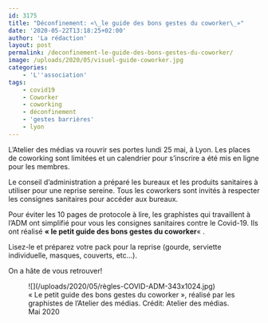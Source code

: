 ```yaml
---
id: 3175
title: "Déconfinement: «\_le guide des bons gestes du coworker\_»"
date: '2020-05-22T13:18:25+02:00'
author: 'La rédaction'
layout: post
permalink: /deconfinement-le-guide-des-bons-gestes-du-coworker/
image: /uploads/2020/05/visuel-guide-coworker.jpg
categories:
    - 'L''association'
tags:
    - covid19
    - Coworker
    - coworking
    - déconfinement
    - 'gestes barrières'
    - lyon
---
```


L’Atelier des médias va rouvrir ses portes lundi 25 mai, à Lyon. Les places de coworking sont limitées et un calendrier pour s’inscrire a été mis en ligne pour les membres.

Le conseil d’administration a préparé les bureaux et les produits sanitaires à utiliser pour une reprise sereine. Tous les coworkers sont invités à respecter les consignes sanitaires pour accéder aux bureaux.

Pour éviter les 10 pages de protocole à lire, les graphistes qui travaillent à l’ADM ont simplifié pour vous les consignes sanitaires contre le Covid-19. Ils ont réalisé **« le petit guide des bons gestes du coworker**« .

Lisez-le et préparez votre pack pour la reprise (gourde, serviette individuelle, masques, couverts, etc…).

On a hâte de vous retrouver!

<figure class="wp-block-image">![](/uploads/2020/05/règles-COVID-ADM-343x1024.jpg)<figcaption>« Le petit guide des bons gestes du coworker », réalisé par les graphistes de l’Atelier des médias. Crédit: Atelier des médias. Mai 2020</figcaption></figure>